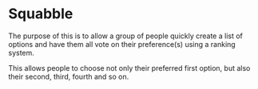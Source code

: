 # Squabble

The purpose of this is to allow a group of people quickly create a list of options and have them all vote on their preference(s) using a ranking system.

This allows people to choose not only their preferred first option, but also their second, third, fourth and so on.